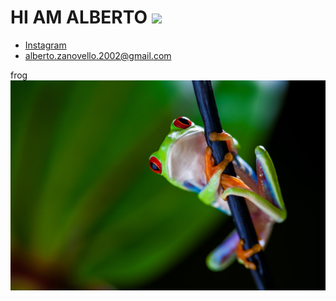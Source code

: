 # HI AM ALBERTO <img src="https://komarev.com/ghpvc/?username=ZanovelloAlberto&label=Profile%20views&color=b60eb1&style=flat"  />
* [Instagram](https://www.instagram.com/albertozanovello_/)
* alberto.zanovello.2002@gmail.com

frog
<img src="pic/frog.jpg"></img>








